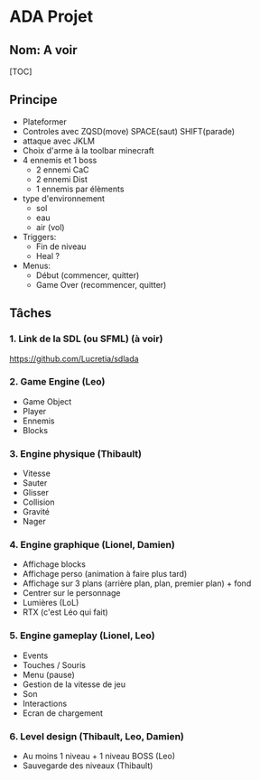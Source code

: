 # ADA Projet

## Nom: A voir

[TOC]



## Principe

- Plateformer
- Controles avec ZQSD(move) SPACE(saut) SHIFT(parade)
- attaque avec JKLM
- Choix d'arme à la toolbar minecraft
- 4 ennemis et 1 boss
  - 2 ennemi CaC
  - 2 ennemi Dist
  - 1 ennemis par élèments
- type d'environnement
  - sol
  - eau
  - air (vol)
- Triggers:
  - Fin de niveau
  - Heal ?
- Menus:
  - Début (commencer, quitter)
  - Game Over (recommencer, quitter)

## Tâches


###  1. Link de la SDL (ou SFML) (à voir)

https://github.com/Lucretia/sdlada

### 2. Game Engine (Leo)

- Game Object 
- Player
- Ennemis
- Blocks

### 3. Engine physique (Thibault)

- Vitesse
- Sauter
- Glisser
- Collision
- Gravité
- Nager

### 4. Engine graphique (Lionel, Damien)

- Affichage blocks
- Affichage perso (animation à faire plus tard)
- Affichage sur 3 plans (arrière plan, plan, premier plan) + fond
- Centrer sur le personnage
- Lumières (LoL)
- RTX (c'est Léo qui fait)

### 5. Engine gameplay (Lionel, Leo)

- Events
- Touches / Souris
- Menu (pause)
- Gestion de la vitesse de jeu
- Son
- Interactions
- Ecran de chargement

### 6. Level design (Thibault, Leo, Damien)

- Au moins 1 niveau + 1 niveau BOSS (Leo)
- Sauvegarde des niveaux (Thibault)


